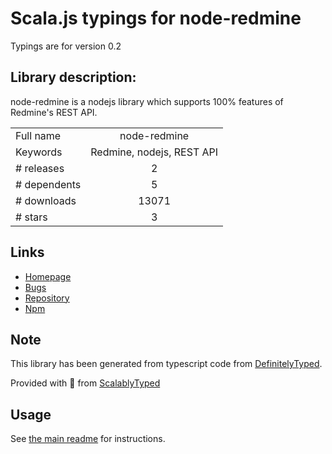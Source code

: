 
# Scala.js typings for node-redmine

Typings are for version 0.2

## Library description:
node-redmine is a nodejs library which supports 100% features of Redmine's REST API.

|                    |                 |
| ------------------ | :-------------: |
| Full name          | node-redmine |
| Keywords           | Redmine, nodejs, REST API |
| # releases         | 2 |
| # dependents       | 5 |
| # downloads        | 13071 |
| # stars            | 3 |

## Links
- [Homepage](https://github.com/zanran/node-redmine#readme)
- [Bugs](https://github.com/zanran/node-redmine/issues)
- [Repository](https://github.com/zanran/node-redmine)
- [Npm](https://www.npmjs.com/package/node-redmine)
    


## Note
This library has been generated from typescript code from [DefinitelyTyped](https://definitelytyped.org).

Provided with :purple_heart: from [ScalablyTyped](https://github.com/oyvindberg/ScalablyTyped)

## Usage
See [the main readme](../../readme.md) for instructions.


